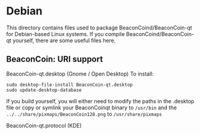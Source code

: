 
Debian
====================
This directory contains files used to package BeaconCoind/BeaconCoin-qt
for Debian-based Linux systems. If you compile BeaconCoind/BeaconCoin-qt yourself, there are some useful files here.

## BeaconCoin: URI support ##


BeaconCoin-qt.desktop  (Gnome / Open Desktop)
To install:

	sudo desktop-file-install BeaconCoin-qt.desktop
	sudo update-desktop-database

If you build yourself, you will either need to modify the paths in
the .desktop file or copy or symlink your BeaconCoinqt binary to `/usr/bin`
and the `../../share/pixmaps/BeaconCoin128.png` to `/usr/share/pixmaps`

BeaconCoin-qt.protocol (KDE)

